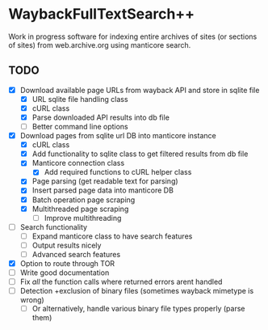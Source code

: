 # WaybackFullTextSearch++
Work in progress software for indexing entire archives of sites (or sections of sites) from web.archive.org using manticore search.

## TODO
- [X] Download available page URLs from wayback API and store in sqlite file
  - [X] URL sqlite file handling class
  - [X] cURL class
  - [X] Parse downloaded API results into db file
  - [ ] Better command line options
- [X] Download pages from sqlite url DB into manticore instance
  - [X] cURL class
  - [X] Add functionality to sqlite class to get filtered results from db file 
  - [X] Manticore connection class
    - [X] Add required functions to cURL helper class
  - [X] Page parsing (get readable text for parsing)
  - [X] Insert parsed page data into manticore DB
  - [X] Batch operation page scraping
  - [X] Multithreaded page scraping
    - [ ] Improve multithreading
- [ ] Search functionality
  - [ ] Expand manticore class to have search features
  - [ ] Output results nicely
  - [ ] Advanced search features
- [X] Option to route through TOR
- [ ] Write good documentation
- [ ] Fix *all* the function calls where returned errors arent handled
- [ ] Detection +exclusion of binary files (sometimes wayback mimetype is wrong)
  - [ ] Or alternatively, handle various binary file types properly (parse them)